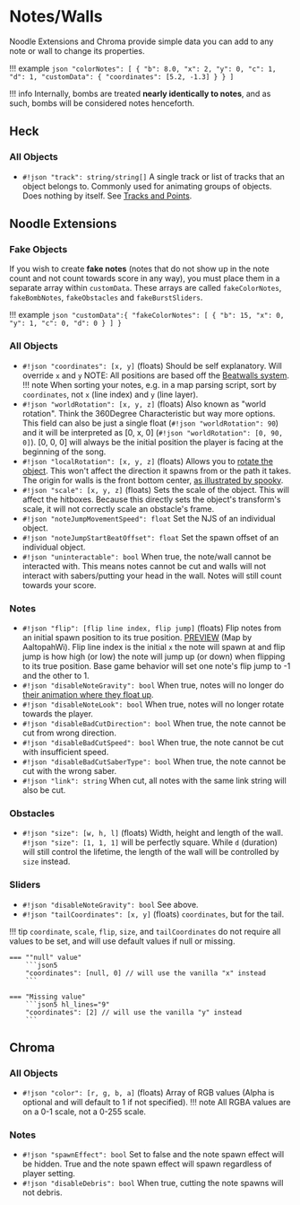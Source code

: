 # Notes/Walls

Noodle Extensions and Chroma provide simple data you can add to any note or wall to change its properties.

!!! example
    ```json
    "colorNotes": [
      {
        "b": 8.0,
        "x": 2,
        "y": 0,
        "c": 1,
        "d": 1,
        "customData": {
          "coordinates": [5.2, -1.3]
        }
      }
    ]
    ```

!!! info
    Internally, bombs are treated **nearly identically to notes**, and as such, bombs will be considered notes henceforth.

## Heck

### All Objects

* `#!json "track": string/string[]` A single track or list of tracks that an object belongs to. Commonly used for animating groups of objects. Does nothing by itself. See [Tracks and Points](../animation/tracks-and-points.md).

## Noodle Extensions

### Fake Objects

If you wish to create **fake notes** (notes that do not show up in the note count and not count towards score in any way), you must place them in a separate array within `customData`. These arrays are called `fakeColorNotes`, `fakeBombNotes`, `fakeObstacles` and `fakeBurstSliders`.

!!! example
    ```json
    "customData":{
      "fakeColorNotes": [
        {
          "b": 15,
          "x": 0,
          "y": 1,
          "c": 0,
          "d": 0
        }
      ]
    }
    ```

### All Objects

* `#!json "coordinates": [x, y]` (floats) Should be self explanatory. Will override `x` and `y` NOTE: All positions are based off the [Beatwalls system](../assets/items/beatwallsgrid.png).
!!! note
    When sorting your notes, e.g. in a map parsing script, sort by `coordinates`, not `x` (line index) and `y` (line layer).
* `#!json "worldRotation": [x, y, z]` (floats) Also known as "world rotation". Think the 360Degree Characteristic but way more options. This field can also be just a single float (`#!json "worldRotation": 90`) and it will be interpreted as [0, x, 0] (`#!json "worldRotation": [0, 90, 0]`). [0, 0, 0] will always be the initial position the player is facing at the beginning of the song.
* `#!json "localRotation": [x, y, z]` (floats) Allows you to [rotate the object](../assets/items/rotatedwall.png). This won't affect the direction it spawns from or the path it takes. The origin for walls is the front bottom center, [as illustrated by spooky](../assets/items/frontcenter.png).
* `#!json "scale": [x, y, z]` (floats) Sets the scale of the object. This will affect the hitboxes. Because this directly sets the object's transform's scale, it will not correctly scale an obstacle's frame.
* `#!json "noteJumpMovementSpeed": float` Set the NJS of an individual object.
* `#!json "noteJumpStartBeatOffset": float` Set the spawn offset of an individual object.
* `#!json "uninteractable": bool` When true, the note/wall cannot be interacted with. This means notes cannot be cut and walls will not interact with sabers/putting your head in the wall. Notes will still count towards your score.

### Notes

* `#!json "flip": [flip line index, flip jump]` (floats) Flip notes from an initial spawn position to its true position. [PREVIEW](https://streamable.com/9o2puz) (Map by AaltopahWi). Flip line index is the initial `x` the note will spawn at and flip jump is how high (or low) the note will jump up (or down) when flipping to its true position. Base game behavior will set one note's flip jump to -1 and the other to 1.
* `#!json "disableNoteGravity": bool` When true, notes will no longer do [their animation where they float up](https://streamable.com/28rqhy).
* `#!json "disableNoteLook": bool` When true, notes will no longer rotate towards the player.
* `#!json "disableBadCutDirection": bool` When true, the note cannot be cut from wrong direction.
* `#!json "disableBadCutSpeed": bool` When true, the note cannot be cut with insufficient speed.
* `#!json "disableBadCutSaberType": bool` When true, the note cannot be cut with the wrong saber.
* `#!json "link": string` When cut, all notes with the same link string will also be cut.

### Obstacles

* `#!json "size": [w, h, l]` (floats) Width, height and length of the wall. `#!json "size": [1, 1, 1]` will be perfectly square. While `d` (duration) will still control the lifetime, the length of the wall will be controlled by `size` instead.

### Sliders

* `#!json "disableNoteGravity": bool` See above.
* `#!json "tailCoordinates": [x, y]` (floats) `coordinates`, but for the tail.

!!! tip
    `coordinate`, `scale`, `flip`, `size`, and `tailCoordinates` do not require all values to be set, and will use default values if null or missing.

    === ""null" value"
        ```json5
        "coordinates": [null, 0] // will use the vanilla "x" instead
        ```

    === "Missing value"
        ```json5 hl_lines="9"
        "coordinates": [2] // will use the vanilla "y" instead
        ```

## Chroma

### All Objects

* `#!json "color": [r, g, b, a]` (floats) Array of RGB values (Alpha is optional and will default to 1 if not specified).
!!! note
    All RGBA values are on a 0-1 scale, not a 0-255 scale.

### Notes

* `#!json "spawnEffect": bool` Set to false and the note spawn effect will be hidden. True and the note spawn effect will spawn regardless of player setting.
* `#!json "disableDebris": bool` When true, cutting the note spawns will not debris.
